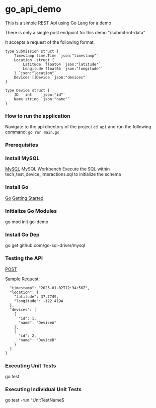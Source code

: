 # go_api_demo
This is a simple REST Api using Go Lang for a demo

There is only a single post endpoint for this demo "/submit-iot-data"

It accepts a request of the following format:
```
type Submission struct {
	Timestamp time.Time `json:"timestamp"`
	Location  struct {
		Latitude  float64 `json:"latitude"`
		Longitude float64 `json:"longitude"`
	} `json:"location"`
	Devices []Device `json:"devices"`
}

type Device struct {
	ID   int    `json:"id"`
	Name string `json:"name"`
}
```

### How to run the application
Navigate to the api directory of the project 
```cd api```
and run the following command:
```go run main.go```

### Prerequisites

### Install MySQL
[MySQL](https://dev.mysql.com/doc/mysql-getting-started/en/)
MySQL Workbench
Execute the SQL within tech_test_device_interactions.sql to initialize the schema

### Install Go
[Go](https://go.dev/doc/install)
[Getting Started](https://go.dev/doc/tutorial/getting-started)

### Initialize Go Modules
go mod init go-demo 

### Install Go Dep
go get github.com/go-sql-driver/mysql

### Testing the API
[POST](http://localhost:8080/submit-iot-data)

Sample Request:

```{
  "timestamp": "2023-01-02T12:34:56Z",
  "location": {
    "latitude": 37.7749,
    "longitude": -122.4194
  },
  "devices": [
    {
      "id": 1,
      "name": "DeviceA"
    },
    {
      "id": 2,
      "name": "DeviceB"
    }
  ]
}
```

### Executing Unit Tests
go test

### Executing Individual Unit Tests
 go test -run ^UnitTestName$ 